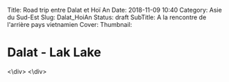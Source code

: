 Title: Road trip entre Dalat et Hoï An
Date: 2018-11-09 10:40
Category: Asie du Sud-Est
Slug: Dalat_HoiAn
Status: draft
SubTitle: A la rencontre de l'arrière pays vietnamien
Cover: 
Thumbnail:

# Dalat - Lak Lake

<div class="galleria" style="margin:auto">
<\div>
<\div>
<script>
	(function() { 
            Galleria.loadTheme('https://cdnjs.cloudflare.com/ajax/libs/galleria/1.5.7/themes/classic/galleria.classic.min.js');
            Galleria.run('.galleria');
        }());
</script>